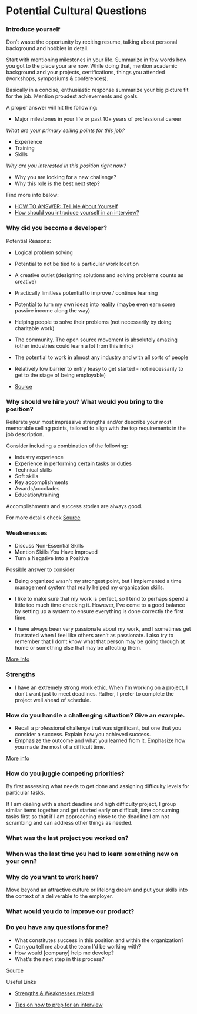 # Potential Cultural Questions

### Introduce yourself

Don’t waste the opportunity by reciting resume, talking about personal background and hobbies in detail.

Start with mentioning milestones in your life. Summarize in few words how you got to the place your are now. While doing that, mention academic background and your projects, certifications, things you attended (workshops, symposiums & conferences).

Basically in a concise, enthusiastic response summarize your big picture fit for the job. Mention proudest achievements and goals.

A proper answer will hit the following:

* Major milestones in your life or past 10+ years of professional career

_What are your primary selling points for this job?_

* Experience
* Training
* Skills

_Why are you interested in this position right now?_

* Why you are looking for a new challenge?
* Why this role is the best next step?

Find more info below:

* [HOW TO ANSWER: Tell Me About Yourself](https://biginterview.com/blog/2011/09/tell-me-about-yourself.html)
* [How should you introduce yourself in an interview?](https://www.quora.com/How-should-you-introduce-yourself-in-an-interview)

### Why did you become a developer?

Potential Reasons:

* Logical problem solving
* Potential to not be tied to a particular work location
* A creative outlet (designing solutions and solving problems counts as creative)
* Practically limitless potential to improve / continue learning
* Potential to turn my own ideas into reality (maybe even earn some passive income along the way)
* Helping people to solve their problems (not necessarily by doing charitable work)
* The community. The open source movement is absolutely amazing (other industries could learn a lot from this imho)
* The potential to work in almost any industry and with all sorts of people
* Relatively low barrier to entry (easy to get started - not necessarily to get to the stage of being employable)

* [Source](https://www.reddit.com/r/webdev/comments/3vgyd2/why_did_you_want_to_become_a_web_developer/cxnpjhr/)

### Why should we hire you? What would you bring to the position?

Reiterate your most impressive strengths and/or describe your most memorable selling points, tailored to align with the top requirements in the job description.

Consider including a combination of the following:

* Industry experience
* Experience in performing certain tasks or duties
* Technical skills
* Soft skills
* Key accomplishments
* Awards/accolades
* Education/training

Accomplishments and success stories are always good.

For more details check [Source](https://biginterview.com/blog/2013/04/why-should-we-hire-you.html)

### Weakenesses

* Discuss Non-Essential Skills
* Mention Skills You Have Improved
* Turn a Negative Into a Positive

Possible answer to consider

* Being organized wasn't my strongest point, but I implemented a time management system that really helped my organization skills.

* I like to make sure that my work is perfect, so I tend to perhaps spend a little too much time checking it. However, I've come to a good balance by setting up a system to ensure everything is done correctly the first time.

* I have always been very passionate about my work, and I sometimes get frustrated when I feel like others aren’t as passionate. I also try to remember that I don’t know what that person may be going through at home or something else that may be affecting them.

[More Info](https://www.thebalance.com/what-is-your-greatest-weakness-2061288)

### Strengths

* I have an extremely strong work ethic. When I'm working on a project, I don't want just to meet deadlines. Rather, I prefer to complete the project well ahead of schedule.


### How do you handle a challenging situation? Give an example.

* Recall a professional challenge that was significant, but one that you consider a success. Explain how you achieved success.
* Emphasize the outcome and what you learned from it. Emphasize how you made the most of a difficult time.

[More info](https://www.thebalance.com/job-interview-question-how-did-you-handle-a-challenge-2061243)

### How do you juggle competing priorities?

By first assessing what needs to get done and assigning difficulty levels for particular tasks.

If I am dealing with a short deadline and high difficulty project, I group similar items together and get started early on difficult, time consuming tasks first so that if I am approaching close to the deadline I am not scrambing and can address other things as needed.

### What was the last project you worked on?

### When was the last time you had to learn something new on your own?

### Why do you want to work here?

Move beyond an attractive culture or lifelong dream and put your skills into the context of a deliverable to the employer.

### What would you do to improve our product?

### Do you have any questions for me?

* What constitutes success in this position and within the organization?
* Can you tell me about the team I'd be working with?
* How would [company] help me develop?
* What's the next step in this process?

[Source](https://www.reddit.com/r/jobs/comments/31cwe4/some_tips_i_wrote_on_how_to_prepare_for_a_job/cq0g0ji/)

Useful Links

* [Strengths & Weaknesses related](https://www.thebalance.com/strengths-and-weaknesses-interview-questions-2061221)

* [Tips on how to prep for an interview](https://www.reddit.com/r/jobs/comments/31cwe4/some_tips_i_wrote_on_how_to_prepare_for_a_job/)